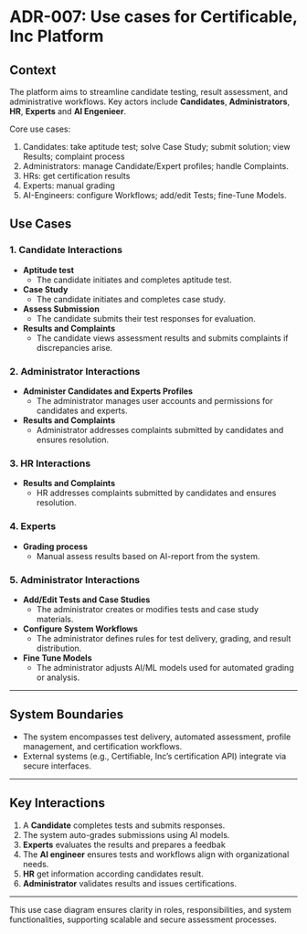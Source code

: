 # ADR-007: Use cases for Certificable, Inc Platform

## **Context**
The platform aims to streamline candidate testing, result assessment, and administrative workflows. Key actors include **Candidates**, **Administrators**, **HR**, **Experts** and  **AI Engenieer**.

Core use cases:
1. Candidates: take aptitude test; solve Case Study; submit solution; view Results; complaint process
2. Administrators: manage Candidate/Expert profiles; handle Complaints.
3. HRs: get certification results
4. Experts: manual grading
5. AI-Engineers: configure Workflows; add/edit Tests; fine-Tune Models.


## **Use Cases**

### **1. Candidate Interactions**
- **Aptitude test**
    - The candidate initiates and completes aptitude test.
- **Case Study**
    - The candidate initiates and completes case study.
- **Assess Submission**
    - The candidate submits their test responses for evaluation.
- **Results and Complaints**
    - The candidate views assessment results and submits complaints if discrepancies arise.

### **2. Administrator Interactions**
- **Administer Candidates and Experts Profiles**
    - The administrator manages user accounts and permissions for candidates and experts.
- **Results and Complaints**
    - Administrator addresses complaints submitted by candidates and ensures resolution.

### **3. HR Interactions**
- **Results and Complaints**
    - HR addresses complaints submitted by candidates and ensures resolution.

### **4. Experts**
- **Grading process**
    - Manual assess results based on AI-report from the system.

### **5. Administrator Interactions**
- **Add/Edit Tests and Case Studies**
    - The administrator creates or modifies tests and case study materials.
- **Configure System Workflows**
    - The administrator defines rules for test delivery, grading, and result distribution.
- **Fine Tune Models**
    - The administrator adjusts AI/ML models used for automated grading or analysis.


---

## **System Boundaries**
- The system encompasses test delivery, automated assessment, profile management, and certification workflows.
- External systems (e.g., Certifiable, Inc’s certification API) integrate via secure interfaces.

---

## **Key Interactions**
1. A **Candidate** completes tests and submits responses.
2. The system auto-grades submissions using AI models.
3. **Experts** evaluates the results and prepares a feedbak
4. The **AI engineer** ensures tests and workflows align with organizational needs.
5. **HR** get information according candidates result.
6. **Administrator** validates results and issues certifications.

---

This use case diagram ensures clarity in roles, responsibilities, and system functionalities, supporting scalable and secure assessment processes.  
